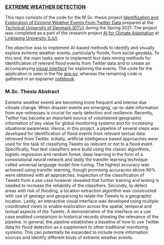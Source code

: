 ### [EXTREME WEATHER DETECTION](https://extremeweatherdetection.herokuapp.com/)

This repo consists of the code for the M.Sc. thesis project [Identification and Exploration of Extreme Weather Events From Twitter Data](https://github.com/s153748/extreme-weather-detection/blob/main/thesis.pdf) prepared at the [Technical University of Denmark (DTU)](https://www.dtu.dk/) during the Spring 2021. The project was completed as a part of the research project [AI for Climate Adaptation](https://liu.se/en/research/ai4climateadaptation) at [Linköping University (LiU)](https://liu.se/). 

The objective was to implement AI-based methods to identify and visually explore extreme weather events, particularly floods, from social geodata. To this end, the main tasks were to implement text data mining methods for identification of relevant flood events from Twitter data and to create an accompanying [visual interface](https://extremeweatherdetection.herokuapp.com/) for exploring the events. The code for the application is seen in the file [app.py](https://github.com/s153748/extreme-weather-detection/blob/main/app.py), whereas the remaining code is gathered in an explainer [notebook](https://nbviewer.jupyter.org/github/s153748/extreme-weather-detection/blob/main/notebook.ipynb). 

### M.Sc. Thesis Abstract

Extreme weather events are becoming more frequent and intense due climate change. When disaster events are emerging, up-to-date information from eye-witnesses is crucial for early detection and resilience. Recently, Twitter has become an important source of volunteered geographic information of key value for global monitoring systems and for increasing situational awareness. Hence, in this project, a pipeline of several steps was developed for identification of flood events from relevant textual data retrieved from Twitter. Initially, artificial intelligence based approaches were used for the task of classifying Tweets as relevant or not to a flood event. Specifically, four text classifiers were build using the classic algorithms, logistic regression and random forest, deep learning in the form of a convolutional neural network and lastly the transfer learning technique called universal language model fine-tuning. The highest accuracy was achieved using transfer learning, though promising accuracies above 90% were obtained with all approaches. Inspection of the classification of Tweets from a use case however revealed that further training and testing is needed to increase the reliability of the classifiers. Secondly, to detect areas with risk of flooding, a location extraction algorithm was constructed with use of geotags and geoparsing to relate the Tweets to a geographic location. Lastly, an interactive visual interface was developed using multiple coordinated views to enable exploration across the spatial, temporal and textual aspects of the Tweets. A demonstration of the interface on a use case enabled comparison to historical records showing the relevance of the pipeline. In general, the pipeline establishes a baseline of how to use Twitter data for flood detection as a supplement to other traditional monitoring systems. This can potentially be expanded to include more information sources and identify different kinds of extreme weather events.

